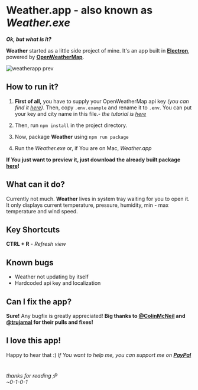 # Weather.app - also known as *Weather.exe*
***Ok, but what is it?***

**Weather** started as a little side project of mine. It's an app built in  [**Electron**](https://electronjs.org/), powered by  [**OpenWeatherMap**](https://openweathermap.org/).

![weatherapp prev](https://i.imgur.com/BFkue02.png)
## How to run it?
1. **First of all,** you have to supply your OpenWeatherMap api key *(you can find it [here](https://openweathermap.org/api))*.
Then, copy `.env.example` and rename it to `.env`. You can put your key and city name in this file.- *the tutorial is [here](tutorial.md)*

 2. Then, run `npm install` in the project directory. 
2. Now, package **Weather** using `npm run package`
3. Run the *Weather.exe* or, if You are on Mac, *Weather.app*

**If You just want to preview it, just download the already built package [here](https://github.com/0-1-0-1/weatherapp/releases)!**

## What can it do?
Currently not much. **Weather** lives in system tray waiting for you to open it.
It only displays current temperature, pressure, humidity, min - max temperature and wind speed.

## Key Shortcuts
**CTRL + R** - *Refresh view*

## Known bugs
* Weather not updating by itself
* Hardcoded api key and localization

## Can I fix the app?
**Sure!** Any bugfix is greatly appreciated!
**Big thanks to [@ColinMcNeil](https://github.com/ColinMcNeil) and [@trujamal](https://github.com/trujamal) for their pulls and fixes!**
## I love this app!
Happy to hear that :)
*If You want to help me, you can support me on [**PayPal**](https://www.paypal.me/kvpek)*

#
*thanks for reading ;P*  
*~0-1-0-1*
